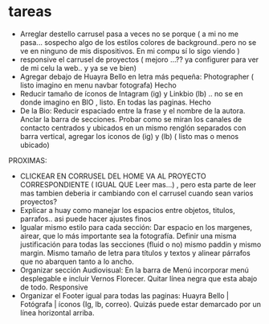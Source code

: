 # tareas

- Arreglar destello carrusel pasa a veces no se porque ( a mi no me pasa... sospecho algo de los estilos colores de background..pero no se ve en ninguno de mis dispositivos. En mi compu sí lo sigo viendo )
- responsive el carrusel de proyectos ( mejoro ...?? ya configurer para ver de mi celu la web.. y ya se ve bien)
- Agregar debajo de Huayra Bello en letra más pequeña: Photographer ( listo imagino en menu navbar fotografa) Hecho
- Reducir tamaño de íconos de Intagram (ig) y Linkbio (lb) .. no se en donde imagino en BIO , listo. En todas las paginas. Hecho
- De la Bio: Reducir espaciado entre la frase y el nombre de la autora. Anclar la barra de secciones. Probar como se miran los canales de contacto centrados y ubicados en un mismo renglón separados con barra vertical, agregar los iconos de (ig) y (lb) ( listo mas o menos ubicado)

PROXIMAS:

- CLICKEAR EN CORRUSEL DEL HOME VA AL PROYECTO CORRESPONDIENTE ( IGUAL QUE Leer mas...) , pero esta parte de leer mas tambien deberia ir cambiando con el carrusel cuando sean varios proyectos?
- Explicar a huay como manejar los espacios entre objetos, titulos, parrafos.. asi puede hacer ajustes finos
- Igualar mismo estilo para cada sección: Dar espacio en los margenes, airear, que lo más importante sea la fotografía. Definir una misma justificación para todas las secciones (fluid o no) mismo paddin y mismo margin. Mismo tamaño de letra para títulos y textos y alinear párrafos que no abarquen tanto a lo ancho.
- Organizar sección Audiovisual: En la barra de Menú incorporar menú desplegable e incluir Vernos Florecer. Quitar línea negra que esta abajo de todo. Responsive
- Organizar el Footer igual para todas las paginas:
  Huayra Bello | Fotógrafa | íconos (Ig, lb, correo). Quizás puede estar demarcado por un línea horizontal arriba.
